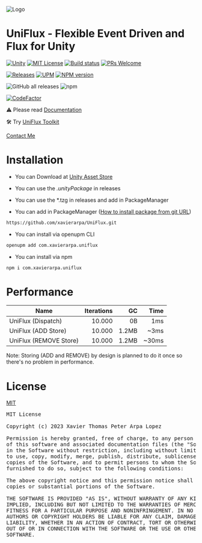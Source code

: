 ![Logo](https://repository-images.githubusercontent.com/616052596/1a10ad21-e1ef-4a8f-a05a-64df9b02411f)

UniFlux - Flexible Event Driven and Flux for Unity
===

[![Unity](https://img.shields.io/badge/Unity-2019+-black.svg)](https://unity3d.com/pt/get-unity/download/archive)
[![MIT License](https://img.shields.io/badge/License-MIT-green.svg)](https://choosealicense.com/licenses/mit/)
[![Build status](https://ci.appveyor.com/api/projects/status/712fvbpoio49ee91?svg=true)](https://ci.appveyor.com/project/kingdox/uniflux)
[![PRs Welcome](https://img.shields.io/badge/PRs-welcome-blueviolet)](https://makeapullrequest.com)

[![Releases](https://img.shields.io/github/release/xavierarpa/UniFlux.svg)](https://github.com/xavierarpa/UniFlux/releases)
[![UPM](https://img.shields.io/npm/v/com.xavierarpa.uniflux?label=openupm&registry_uri=https://package.openupm.com)](https://openupm.com/packages/com.xavierarpa.uniflux/)
<span class="badge-npmversion"><a href="https://npmjs.org/package/com.xavierarpa.uniflux" title="View this project on NPM"><img src="https://img.shields.io/npm/v/com.xavierarpa.uniflux.svg" alt="NPM version" /></a></span>

![GitHub all releases](https://shields.io./github/downloads/xavierarpa/UniFlux/total?logo=github)
![npm](https://shields.io./npm/dt/com.xavierarpa.uniflux?logo=npm)

[![CodeFactor](https://www.codefactor.io/repository/github/xavierarpa/uniflux/badge)](https://www.codefactor.io/repository/github/xavierarpa/uniflux)

⚠️ Please read [Documentation](https://xavierarpa.gitbook.io/uniflux)

🛠 Try [UniFlux Toolkit](https://github.com/xavierarpa/UniFlux.Toolkit)



[Contact Me](mailto:arpaxavier@gmail.com)

# Installation

- You can Download at [Unity Asset Store](https://assetstore.unity.com/packages/slug/250332)

- You can use the *.unityPackage* in releases

- You can use the *.tzg in releases and add in PackageManager

- You can add in PackageManager ([How to install package from git URL](https://docs.unity3d.com/Manual/upm-ui-giturl.html))
```bash
https://github.com/xavierarpa/UniFlux.git
```
- You can install via openupm CLI
```bash
openupm add com.xavierarpa.uniflux
```
- You can install via npm
```bash
npm i com.xavierarpa.uniflux
```

# Performance
| Name      | Iterations    | GC    | Time |
|-----------|--------------:|------:|-----:|
| UniFlux (Dispatch<string>)        | 10.000        | 0B        | 1ms    | 
| UniFlux (ADD Store<string>)       | 10.000        | 1.2MB     | ~3ms   | 
| UniFlux (REMOVE Store<string>)    | 10.000        | 1.2MB     | ~30ms  | 

Note: Storing (ADD and REMOVE) by design is planned to do it once so there's no problem in performance.

 # License
[MIT](https://choosealicense.com/licenses/mit/)

<pre>
MIT License

Copyright (c) 2023 Xavier Thomas Peter Arpa Lopez

Permission is hereby granted, free of charge, to any person obtaining a copy
of this software and associated documentation files (the "Software"), to deal
in the Software without restriction, including without limitation the rights
to use, copy, modify, merge, publish, distribute, sublicense, and/or sell
copies of the Software, and to permit persons to whom the Software is
furnished to do so, subject to the following conditions:

The above copyright notice and this permission notice shall be included in all
copies or substantial portions of the Software.

THE SOFTWARE IS PROVIDED "AS IS", WITHOUT WARRANTY OF ANY KIND, EXPRESS OR
IMPLIED, INCLUDING BUT NOT LIMITED TO THE WARRANTIES OF MERCHANTABILITY,
FITNESS FOR A PARTICULAR PURPOSE AND NONINFRINGEMENT. IN NO EVENT SHALL THE
AUTHORS OR COPYRIGHT HOLDERS BE LIABLE FOR ANY CLAIM, DAMAGES OR OTHER
LIABILITY, WHETHER IN AN ACTION OF CONTRACT, TORT OR OTHERWISE, ARISING FROM,
OUT OF OR IN CONNECTION WITH THE SOFTWARE OR THE USE OR OTHER DEALINGS IN THE
SOFTWARE.
</pre>
